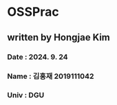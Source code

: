 # OSSPrac
## written by Hongjae Kim
### Date : 2024. 9. 24

### Name : 김홍재 2019111042

### Univ : DGU
